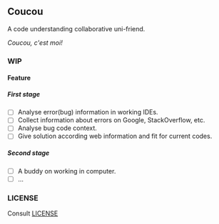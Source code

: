 ## Coucou

A code understanding collaborative uni-friend.

*Coucou, c'est moi!*

### WIP

#### Feature

##### First stage

- [ ] Analyse error(bug) information in working IDEs.
- [ ] Collect information about errors on Google, StackOverflow, etc.
- [ ] Analyse bug code context.
- [ ] Give solution according web information and fit for current codes.

##### Second stage

- [ ] A buddy on working in computer.
- [ ] ...

### LICENSE

Consult [LICENSE](LICENSE)